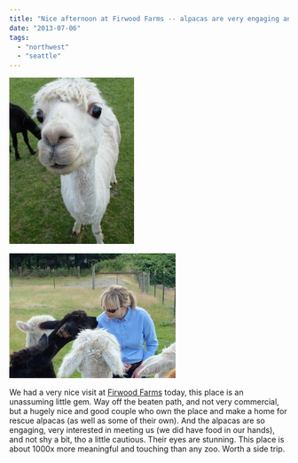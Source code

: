 ```yaml
---
title: "Nice afternoon at Firwood Farms -- alpacas are very engaging animals"
date: "2013-07-06"
tags: 
  - "northwest"
  - "seattle"
---
```


[![alpacas 1](images/alpacas-1-225x300.jpg)](http://theludwigs.com/wp-content/uploads/2013/07/alpacas-1.jpg)

[![alpacas 2](images/alpacas-2-300x225.jpg)](http://theludwigs.com/wp-content/uploads/2013/07/alpacas-2.jpg)

We had a very nice visit at [Firwood Farms](http://www.firwoodfarmalpacas.com/) today, this place is an unassuming little gem. Way off the beaten path, and not very commercial, but a hugely nice and good couple who own the place and make a home for rescue alpacas (as well as some of their own). And the alpacas are so engaging, very interested in meeting us (we did have food in our hands), and not shy a bit, tho a little cautious. Their eyes are stunning. This place is about 1000x more meaningful and touching than any zoo. Worth a side trip.
